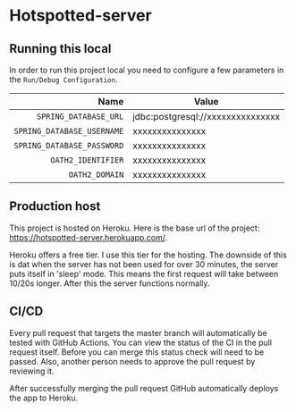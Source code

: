 # Hotspotted-server

## Running this local
In order to run this project local you need to configure a few parameters in the `Run/Debug Configuration`.

| Name | Value |
| ---:| --- |
| `SPRING_DATABASE_URL` | jdbc:postgresql://xxxxxxxxxxxxxxx |
| `SPRING_DATABASE_USERNAME` | xxxxxxxxxxxxxxx |
| `SPRING_DATABASE_PASSWORD` | xxxxxxxxxxxxxxx |
| `OATH2_IDENTIFIER` | xxxxxxxxxxxxxxx |
| `OATH2_DOMAIN` | xxxxxxxxxxxxxxx |

## Production host
This project is hosted on Heroku. Here is the base url of the project: https://hotspotted-server.herokuapp.com/.

Heroku offers a free tier. I use this tier for the hosting. The downside of this is dat when the server has not been used for over 30 minutes, the server puts itself in 'sleep' mode. This means the first request will take between 10/20s longer. After this the server functions normally.

## CI/CD
Every pull request that targets the master branch will automatically be tested with GitHub Actions. You can view the status of the CI in the pull request itself. Before you can merge this status check will need to be passed. Also, another person needs to approve the pull request by reviewing it.

After successfully merging the pull request GitHub automatically deploys the app to Heroku.